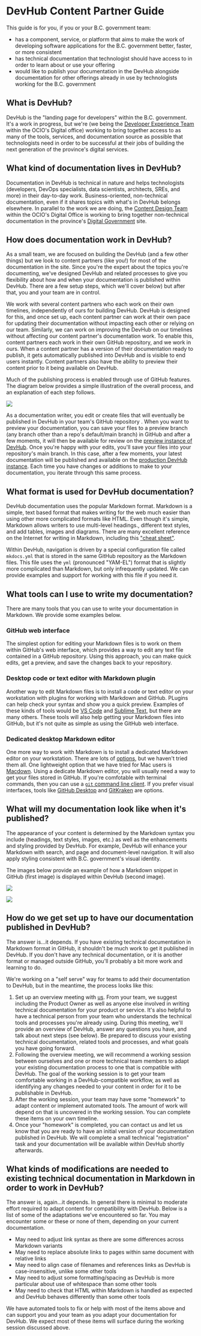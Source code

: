 # DevHub Content Partner Guide

This guide is for you, if you or your B.C. government team:

- has a component, service, or platform that aims to make the work of developing software applications for the B.C. government better, faster, or more consistent
- has technical documentation that technologist should have access to in order to learn about or use your offering
- would like to publish your documentation in the DevHub alongside documentation for other offerings already in use by technologists working for the B.C. government

## What is DevHub?

DevHub is the "landing page for developers" within the B.C. government. It's a work in progress, but we're (we being the [Developer Experience Team](mailto:developer.experience@gov.bc.ca) within the OCIO's Digital office) working to bring together access to as many of the tools, services, and documentation source as possible that technologists need in order to be successful at their jobs of building the next generation of the province's digital services.

## What kind of documentation lives in DevHub?

Documentation in DevHub is technical in nature and helps technologists (developers, DevOps specialists, data scientists, architects, SREs, and more) in their day-to-day work. Business-oriented, non-technical documentation, even if it shares topics with what's in DevHub belongs elsewhere. In parallel to the work we are doing, the [Content Design Team](mailto:do.contentdesign@gov.bc.ca) within the OCIO's Digital Office is working to bring together non-technical documentation in the province's [Digital Government](https://digital.gov.bc.ca) site.   

## How does documentation work in DevHub?

As a small team, we are focused on building the DevHub (and a few other things) but we look to content partners (like you!) for most of the documentation in the site. Since you're the expert about the topics you're documenting, we've designed DevHub and related processes to give you flexibility about how and when your documentation is published within DevHub. There are a few setup steps, which we'll cover below) but after that, you and your team are in control.

We work with several content partners who each work on their own timelines, independently of ours for building DevHub. DevHub is designed for this, and once set up, each content partner can work at their own pace for updating their documentation without impacting each other or relying on our team. Similarly, we can work on improving the DevHub on our timelines without affecting our content partner's documentation work. To enable this, content partners each work in their own GitHub repository, and we work in ours. When a content partner has a version of their documentation ready to publish, it gets automatically published into DevHub and is visible to end users instantly. Content partners also have the ability to preview their content prior to it being available on DevHub. 

Much of the publishing process is enabled through use of GitHub features. The diagram below provides a simple illustration of the overall process, and an explanation of each step follows.

![](../images/devhub_publishing_process_simple.png)

As a documentation writer, you edit or create files that will eventually be published in DevHub in your team's GitHub repository . When you want to preview your documentation, you can save your files to a preview branch (any branch other than a repo's default/main branch) in GitHub and after a few moments, it will then be available for review on the [preview instance of DevHub](https://dev.developer.gov.bc.ca). Once you're happy with your edits, you'll save your files into your repository's main branch. In this case, after a few moments, your latest documentation will be published and available on the [production DevHub instance](httsp://mvp.developer.gov.bc.ca). Each time you have changes or additions to make to your documentation, you iterate through this same process.

## What format is used for DevHub documentation?

DevHub documentation uses the popular Markdown format. Markdown is a simple, text based format that makes writing for the web much easier than using other more complicated formats like HTML. Even though it's simple, Markdown allows writers to use multi-level headings., different text styles, and add tables, images and diagrams. There are many excellent reference on the Internet for writing in Markdown, including this ["cheat sheet"](https://www.markdownguide.org/cheat-sheet/).  

Within DevHub, navigation is driven by a special configuration file called `mkdocs.yml` that is stored in the same GitHub repository as the Markdown files. This file uses the `yml` (pronounced "YAM-EL") format that is slightly more complicated than Markdown, but only infrequently updated. We can provide examples and support for working with this file if you need it. 

## What tools can I use to write my documentation?

There are many tools that you can use to write your documentation in Markdown. We provide some examples below.

### GitHub web interface 

The simplest option for editing your Markdown files is to work on them within GitHub's web interface, which provides a way to edit any text file contained in a GitHub repository.  Using this approach, you can make quick edits, get a preview, and save the changes back to your repository.

### Desktop code or text editor with Markdown plugin

Another way to edit Markdown files is to install a code or text editor on your workstation with plugins for working with Markdown and GitHub. PLugins can help check your syntax and show you a quick preview. Examples of these kinds of tools would be [VS Code](https://code.visualstudio.com) and [Sublime Text](https://www.sublimetext.com), but there are many others. These tools will also help getting your Markdown files into GitHub, but it's not quite as simple as using the GitHub web interface.

### Dedicated desktop Markdown editor

One more way to work with Markdown is to install a dedicated Markdown editor on your workstation. There are lots of [options](https://github.com/mundimark/awesome-markdown-editors), but we haven't tried them all. One lightweight option that we have tried for Mac users is [Macdown](https://macdown.uranusjr.com). Using a dedicate Markdown editor, you will usually need a way to get your files stored in GitHub. If you're comfotable with terminal commands, then you can use a [`git` command line client](https://git-scm.com/downloads). If you prefer visual interfaces, tools like [GitHub Desktop](https://desktop.github.com) and [GitKraken](https://www.gitkraken.com) are options.

## What will my documentation look like when it's published?

The appearance of your content is determined by the Markdown syntax you include (headings, text styles, images, etc.) as well as the enhancements and styling provided by DevHub. For example, DevHub will enhance your Markdown with search, and page and document-level navigation. It will also apply styling consistent with B.C. government's visual identity.

The images below provide an example of how a Markdown snippet in GitHub (first image) is displayed within DevHub (second image).

![](../images/markdown_source.png)

![](../images/devhub_appearance.png)

## How do we get set up to have our documentation published in DevHub?

The answer is...it depends. If you have existing technical documentation in Markdown format in GitHub, it shouldn't be much work to get it published in DevHub. If you don't have any technical documentation, or it is another format or managed outside GitHub, you'll probably a bit more work and learning to do.  

We're working on a "self serve" way for teams to add their documentation to DevHub, but in the meantime, the process looks like this:

1. Set up an overview meeting with [us](mailto:developer.experience@gov.bc.ca). From your team, we suggest including the Product Owner as well as anyone else involved in writing technical documentation for your product or service. It's also helpful to have a technical person from your team who understands the technical tools and processes you're already using. During this meeting, we'll provide an overview of DevHub, answer any questions you have, and talk about next steps (see below). Be prepared to discuss your existing technical documentation, related tools and processes, and what goals you have going forward.
2.  Following the overview meeting, we will recommend a working session between ourselves and one or more  technical team members to adapt your existing documentation process to one that is compatible with DevHub. The goal of the working session is to get your team comfortable working in a DevHub-compatible workflow, as well as identifying any changes needed to your content in order for it to be publishable in DevHub.
3. After the working session, your team may have some "homework" to adapt content or implement automated tools. The amount of work will depend on that is uncovered in the working session. You can complete these items on your own timeline.
4. Once your "homework" is completed, you can contact us and let us know that you are ready to have an initial version of your documentation published in DevHub. We will complete a small technical "registration" task and your documentation will be available within DevHub shortly afterwards.

## What kinds of modifications are needed to existing technical documentation in Markdown in order to work in DevHub?

The answer is, again...it depends. In general there is minimal to moderate effort required to adapt content for compatibility with DevHub. Below is a list of some of the adaptations we've encountered so far. You may encounter some or these or none of them, depending on your current documentation.

- May need to adjust link syntax as there are some differences across Markdown variants 
- May need to replace absolute links to pages within same document with relative links
- May need to align case of filenames and references links as DevHub is case-insensitive, unlike some other tools
- May need to adjust some formatting/spacing as DevHub is more particular about use of whitespace than some other tools 
- May need to check that HTML within Markdown is handled as expected and DevHub behaves differently than some other tools

We have automated tools to fix or help with most of the items above and can support you and your team as you adapt your documentation for DevHub. We expect most of these items will surface during the working session discussed above.







